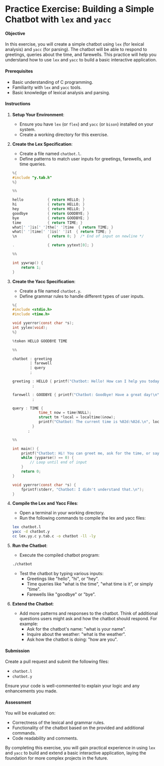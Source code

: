 # Practice Exercise: Building a Simple Chatbot with `lex` and `yacc`

#### Objective
In this exercise, you will create a simple chatbot using `lex` (for lexical analysis) and `yacc` (for parsing). The chatbot will be able to respond to greetings, queries about the time, and farewells. This practice will help you understand how to use `lex` and `yacc` to build a basic interactive application.

#### Prerequisites
- Basic understanding of C programming.
- Familiarity with `lex` and `yacc` tools.
- Basic knowledge of lexical analysis and parsing.

#### Instructions

1. **Setup Your Environment**:
   - Ensure you have `lex` (or `flex`) and `yacc` (or `bison`) installed on your system.
   - Create a working directory for this exercise.

2. **Create the Lex Specification**:
   - Create a file named `chatbot.l`.
   - Define patterns to match user inputs for greetings, farewells, and time queries.

   ```c
   %{
   #include "y.tab.h"
   %}

   %%

   hello           { return HELLO; }
   hi              { return HELLO; }
   hey             { return HELLO; }
   goodbye         { return GOODBYE; }
   bye             { return GOODBYE; }
   time            { return TIME; }
   what[' ']is[' ']the[' ']time  { return TIME; }
   what[' ']time[' ']is[' ']it  { return TIME; }
   \n              { return 0; }  /* End of input on newline */

   .               { return yytext[0]; }

   %%

   int yywrap() {
       return 1;
   }
   ```

3. **Create the Yacc Specification**:
   - Create a file named `chatbot.y`.
   - Define grammar rules to handle different types of user inputs.

   ```c
   %{
   #include <stdio.h>
   #include <time.h>

   void yyerror(const char *s);
   int yylex(void);
   %}

   %token HELLO GOODBYE TIME

   %%

   chatbot : greeting
           | farewell
           | query
           ;

   greeting : HELLO { printf("Chatbot: Hello! How can I help you today?\n"); }
            ;

   farewell : GOODBYE { printf("Chatbot: Goodbye! Have a great day!\n"); }
            ;

   query : TIME { 
               time_t now = time(NULL);
               struct tm *local = localtime(&now);
               printf("Chatbot: The current time is %02d:%02d.\n", local->tm_hour, local->tm_min);
            }
          ;

   %%

   int main() {
       printf("Chatbot: Hi! You can greet me, ask for the time, or say goodbye.\n");
       while (yyparse() == 0) {
           // Loop until end of input
       }
       return 0;
   }

   void yyerror(const char *s) {
       fprintf(stderr, "Chatbot: I didn't understand that.\n");
   }
   ```

4. **Compile the Lex and Yacc Files**:
   - Open a terminal in your working directory.
   - Run the following commands to compile the lex and yacc files:

   ```sh
   lex chatbot.l
   yacc -d chatbot.y
   cc lex.yy.c y.tab.c -o chatbot -ll -ly
   ```

5. **Run the Chatbot**:
   - Execute the compiled chatbot program:

   ```sh
   ./chatbot
   ```

   - Test the chatbot by typing various inputs:
     - Greetings like "hello", "hi", or "hey".
     - Time queries like "what is the time", "what time is it", or simply "time".
     - Farewells like "goodbye" or "bye".

6. **Extend the Chatbot**:
   - Add more patterns and responses to the chatbot. Think of additional questions users might ask and how the chatbot should respond. For example:
     - Ask for the chatbot's name: "what is your name".
     - Inquire about the weather: "what is the weather".
     - Ask how the chatbot is doing: "how are you".

 
#### Submission
Create a pull request and submit the following files:
- `chatbot.l`
- `chatbot.y`

Ensure your code is well-commented to explain your logic and any enhancements you made.

#### Assessment
You will be evaluated on:
- Correctness of the lexical and grammar rules.
- Functionality of the chatbot based on the provided and additional commands.
- Code readability and comments.

By completing this exercise, you will gain practical experience in using `lex` and `yacc` to build and extend a basic interactive application, laying the foundation for more complex projects in the future.
